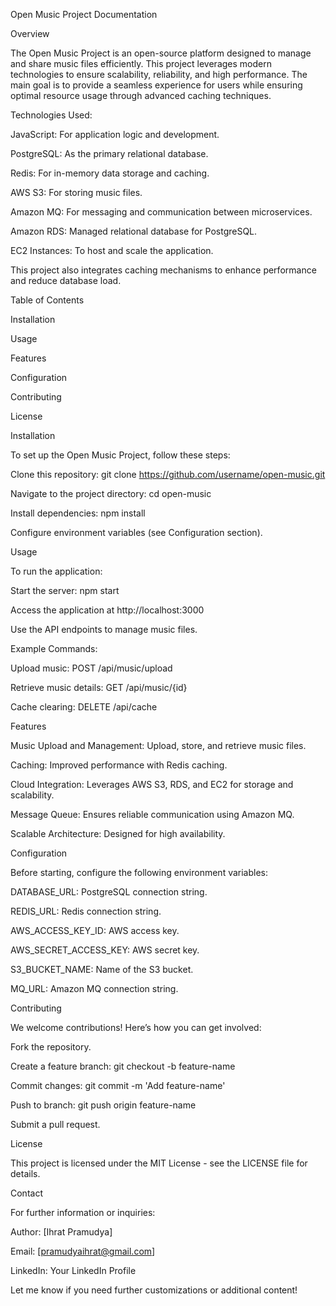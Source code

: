 Open Music Project Documentation

Overview

The Open Music Project is an open-source platform designed to manage and share music files efficiently. This project leverages modern technologies to ensure scalability, reliability, and high performance. The main goal is to provide a seamless experience for users while ensuring optimal resource usage through advanced caching techniques.

Technologies Used:

JavaScript: For application logic and development.

PostgreSQL: As the primary relational database.

Redis: For in-memory data storage and caching.

AWS S3: For storing music files.

Amazon MQ: For messaging and communication between microservices.

Amazon RDS: Managed relational database for PostgreSQL.

EC2 Instances: To host and scale the application.

This project also integrates caching mechanisms to enhance performance and reduce database load.



Table of Contents

Installation

Usage

Features

Configuration

Contributing

License

Installation

To set up the Open Music Project, follow these steps:

Clone this repository: git clone https://github.com/username/open-music.git

Navigate to the project directory: cd open-music

Install dependencies: npm install

Configure environment variables (see Configuration section).

Usage

To run the application:

Start the server: npm start

Access the application at http://localhost:3000

Use the API endpoints to manage music files.

Example Commands:

Upload music: POST /api/music/upload

Retrieve music details: GET /api/music/{id}

Cache clearing: DELETE /api/cache

Features

Music Upload and Management: Upload, store, and retrieve music files.

Caching: Improved performance with Redis caching.

Cloud Integration: Leverages AWS S3, RDS, and EC2 for storage and scalability.

Message Queue: Ensures reliable communication using Amazon MQ.

Scalable Architecture: Designed for high availability.

Configuration

Before starting, configure the following environment variables:

DATABASE_URL: PostgreSQL connection string.

REDIS_URL: Redis connection string.

AWS_ACCESS_KEY_ID: AWS access key.

AWS_SECRET_ACCESS_KEY: AWS secret key.

S3_BUCKET_NAME: Name of the S3 bucket.

MQ_URL: Amazon MQ connection string.

Contributing

We welcome contributions! Here’s how you can get involved:

Fork the repository.

Create a feature branch: git checkout -b feature-name

Commit changes: git commit -m 'Add feature-name'

Push to branch: git push origin feature-name

Submit a pull request.

License

This project is licensed under the MIT License - see the LICENSE file for details.

Contact

For further information or inquiries:

Author: [Ihrat Pramudya]

Email: [pramudyaihrat@gmail.com]

LinkedIn: Your LinkedIn Profile

Let me know if you need further customizations or additional content!